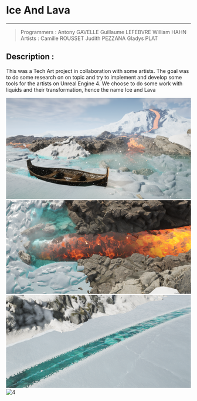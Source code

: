 # Ice And Lava

-----

> Programmers :
> Antony GAVELLE
> Guillaume LEFEBVRE
> William HAHN
> Artists :
> Camille ROUSSET
> Judith PEZZANA
> Gladys PLAT

## Description :

This was a Tech Art project in collaboration with some artists. The goal was to do some research on on topic and try to implement and develop some tools for the artists on Unreal Engine 4. We choose to do some work with liquids and their transformation, hence the name Ice and Lava

![1](media/1.png)
![2](media/2.png)
![3](media/3.png)
![4](media/4.gif)



